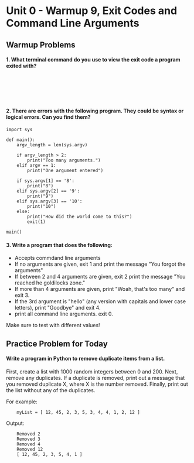 # Unit 0 - Warmup 9, Exit Codes and Command Line Arguments

## Warmup Problems
#### 1. What terminal command do you use to view the exit code a program exited with?

&nbsp;  
&nbsp;  
&nbsp;  
&nbsp;   

#### 2. There are errors with the following program. They could be syntax or logical errors. Can you find them?
```
import sys

def main():
    argv_length = len(sys.argv)

    if argv_length > 2:
        print("Too many arguments.")
    elif argv == 1:
        print("One argument entered")

    if sys.argv[1] == '8':
        print("8")
    elif sys.argv[2] == '9':
        print("9")
    elif sys.argv[3] == '10':
        print("10")
    else:
        print("How did the world come to this?")
        exit(1)

main()
```

#### 3. Write a program that does the following:

- Accepts commdand line arguments
- If no arguments are given, exit 1 and print the message "You forgot the arguments"
- If between 2 and 4 arguments are given, exit 2 print the message "You reached he goldilocks zone."
- If more than 4 arguments are given, print "Woah, that's too many" and exit 3.
- If the 3rd argument is "hello" (any version with capitals and lower case letters), print "Goodbye" and exit 4.
- print all command line arguments. exit 0.

Make sure to test with different values!

## Practice Problem for Today

#### Write a program in Python to remove duplicate items from a list.

First, create a list with 1000 random integers between 0 and 200.
Next, remove any duplicates. If a duplicate is removed, print out a message that you removed duplicate X, where X is the number removed.
Finally, print out the list without any of the duplicates.

For example:  

```
    myList = [ 12, 45, 2, 3, 5, 3, 4, 4, 1, 2, 12 ]    
```

Output:
```
    Removed 2
    Removed 3
    Removed 4
    Removed 12
    [ 12, 45, 2, 3, 5, 4, 1 ]
```
